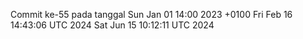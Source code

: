Commit ke-55 pada tanggal Sun Jan 01 14:00 2023 +0100
Fri Feb 16 14:43:06 UTC 2024
Sat Jun 15 10:12:11 UTC 2024
